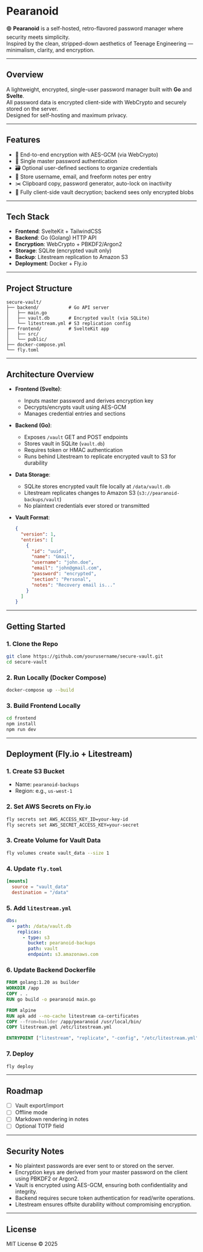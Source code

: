 # Pearanoid

🟢 **Pearanoid** is a self-hosted, retro-flavored password manager where security meets simplicity.  
Inspired by the clean, stripped-down aesthetics of Teenage Engineering — minimalism, clarity, and encryption.

---

## Overview

A lightweight, encrypted, single-user password manager built with **Go** and **Svelte**.  
All password data is encrypted client-side with WebCrypto and securely stored on the server.  
Designed for self-hosting and maximum privacy.

---

## Features

- 🔐 End-to-end encryption with AES-GCM (via WebCrypto)
- 🔑 Single master password authentication
- 🗃️ Optional user-defined sections to organize credentials
- 📝 Store username, email, and freeform notes per entry
- ✂️ Clipboard copy, password generator, auto-lock on inactivity
- 🧠 Fully client-side vault decryption; backend sees only encrypted blobs

---

## Tech Stack

- **Frontend**: SvelteKit + TailwindCSS
- **Backend**: Go (Golang) HTTP API
- **Encryption**: WebCrypto + PBKDF2/Argon2
- **Storage**: SQLite (encrypted vault only)
- **Backup**: Litestream replication to Amazon S3
- **Deployment**: Docker + Fly.io

---

## Project Structure

```
secure-vault/
├── backend/           # Go API server
│   ├── main.go
│   ├── vault.db       # Encrypted vault (via SQLite)
│   └── litestream.yml # S3 replication config
├── frontend/          # SvelteKit app
│   ├── src/
│   └── public/
├── docker-compose.yml
└── fly.toml
```

---

## Architecture Overview

- **Frontend (Svelte)**:
  - Inputs master password and derives encryption key
  - Decrypts/encrypts vault using AES-GCM
  - Manages credential entries and sections

- **Backend (Go)**:
  - Exposes `/vault` GET and POST endpoints
  - Stores vault in SQLite (`vault.db`)
  - Requires token or HMAC authentication
  - Runs behind Litestream to replicate encrypted vault to S3 for durability

- **Data Storage**:
  - SQLite stores encrypted vault file locally at `/data/vault.db`
  - Litestream replicates changes to Amazon S3 (`s3://pearanoid-backups/vault`)
  - No plaintext credentials ever stored or transmitted

- **Vault Format**:
  ```json
  {
    "version": 1,
    "entries": [
      {
        "id": "uuid",
        "name": "Gmail",
        "username": "john.doe",
        "email": "john@gmail.com",
        "password": "encrypted",
        "section": "Personal",
        "notes": "Recovery email is..."
      }
    ]
  }
  ```

---

## Getting Started

### 1. Clone the Repo

```bash
git clone https://github.com/yourusername/secure-vault.git
cd secure-vault
```

### 2. Run Locally (Docker Compose)

```bash
docker-compose up --build
```

### 3. Build Frontend Locally

```bash
cd frontend
npm install
npm run dev
```

---

## Deployment (Fly.io + Litestream)

### 1. Create S3 Bucket
- Name: `pearanoid-backups`
- Region: e.g., `us-west-1`

### 2. Set AWS Secrets on Fly.io

```bash
fly secrets set AWS_ACCESS_KEY_ID=your-key-id
fly secrets set AWS_SECRET_ACCESS_KEY=your-secret
```

### 3. Create Volume for Vault Data

```bash
fly volumes create vault_data --size 1
```

### 4. Update `fly.toml`

```toml
[mounts]
  source = "vault_data"
  destination = "/data"
```

### 5. Add `litestream.yml`

```yaml
dbs:
  - path: /data/vault.db
    replicas:
      - type: s3
        bucket: pearanoid-backups
        path: vault
        endpoint: s3.amazonaws.com
```

### 6. Update Backend Dockerfile

```Dockerfile
FROM golang:1.20 as builder
WORKDIR /app
COPY . .
RUN go build -o pearanoid main.go

FROM alpine
RUN apk add --no-cache litestream ca-certificates
COPY --from=builder /app/pearanoid /usr/local/bin/
COPY litestream.yml /etc/litestream.yml

ENTRYPOINT ["litestream", "replicate", "-config", "/etc/litestream.yml", "/usr/local/bin/pearanoid"]
```

### 7. Deploy

```bash
fly deploy
```

---

## Roadmap

- [ ] Vault export/import
- [ ] Offline mode
- [ ] Markdown rendering in notes
- [ ] Optional TOTP field

---

## Security Notes

- No plaintext passwords are ever sent to or stored on the server.
- Encryption keys are derived from your master password on the client using PBKDF2 or Argon2.
- Vault is encrypted using AES-GCM, ensuring both confidentiality and integrity.
- Backend requires secure token authentication for read/write operations.
- Litestream ensures offsite durability without compromising encryption.

---

## License

MIT License © 2025